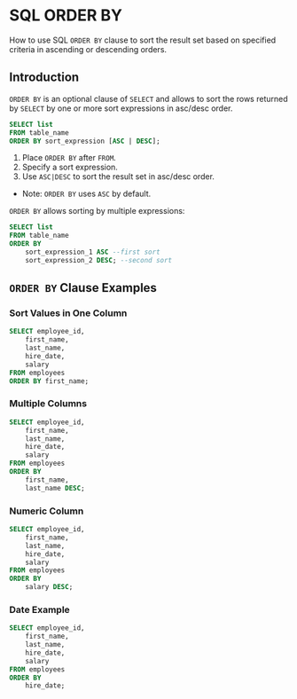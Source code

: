 # SQL ORDER BY
How to use SQL `ORDER BY` clause to sort the result set based on specified criteria in ascending or descending orders.

## Introduction
`ORDER BY` is an optional clause of `SELECT` and allows to sort the rows returned by `SELECT` by one or more sort expressions in asc/desc order.
```sql
SELECT list
FROM table_name
ORDER BY sort_expression [ASC | DESC];
```
1. Place `ORDER BY` after `FROM`.
2. Specify a sort expression.
3. Use `ASC|DESC` to sort the result set in asc/desc order.
* Note: `ORDER BY` uses `ASC` by default.

`ORDER BY` allows sorting by multiple expressions:
```sql
SELECT list
FROM table_name
ORDER BY
    sort_expression_1 ASC --first sort
    sort_expression_2 DESC; --second sort
```

## `ORDER BY` Clause Examples
### Sort Values in One Column
```sql
SELECT employee_id,
    first_name,
    last_name,
    hire_date,
    salary
FROM employees
ORDER BY first_name;
```
### Multiple Columns
```sql
SELECT employee_id,
    first_name,
    last_name,
    hire_date,
    salary
FROM employees
ORDER BY
    first_name,
    last_name DESC;
```

### Numeric Column
```sql
SELECT employee_id,
    first_name,
    last_name,
    hire_date,
    salary
FROM employees
ORDER BY
    salary DESC;
```
### Date Example
```sql
SELECT employee_id,
    first_name,
    last_name,
    hire_date,
    salary
FROM employees
ORDER BY
    hire_date;
```
